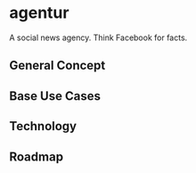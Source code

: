 # agentur
A social news agency. Think Facebook for facts.

## General Concept


## Base Use Cases


## Technology


## Roadmap
